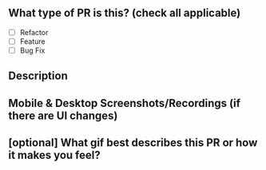 ## What type of PR is this? (check all applicable)

- [ ] Refactor
- [ ] Feature
- [ ] Bug Fix

## Description

## Mobile & Desktop Screenshots/Recordings (if there are UI changes)

## [optional] What gif best describes this PR or how it makes you feel?
